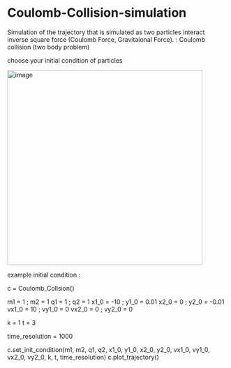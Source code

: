 # Coulomb-Collision-simulation

Simulation of the trajectory that is simulated as two particles interact inverse square force (Coulomb Force, Gravitaional Force). : Coulomb collision
(two body problem)

choose your initial condition of particles

<img width="447" alt="image" src="https://user-images.githubusercontent.com/42889193/136187871-78d4c081-5cea-4764-99da-84ab3ac0b110.png">

example initial condition :

c = Coulomb_Collsion()

m1    = 1   ; m2    = 1
q1    = 1   ; q2    = 1
x1_0  = -10 ; y1_0  = 0.01
x2_0  = 0   ; y2_0  = -0.01
vx1_0 = 10  ; vy1_0 = 0 
vx2_0 = 0   ; vy2_0 = 0

k = 1
t = 3

time_resolution = 1000

c.set_init_condition(m1, m2, q1, q2, x1_0, y1_0, x2_0, y2_0, vx1_0, vy1_0, vx2_0, vy2_0, k, t, time_resolution)
c.plot_trajectory()
